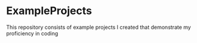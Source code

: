# ExampleProjects
This repository consists of example projects I created that demonstrate my proficiency in coding
